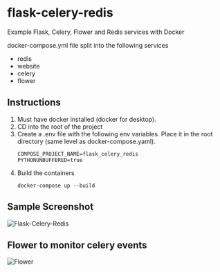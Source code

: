 # flask-celery-redis
Example Flask, Celery, Flower and Redis services with Docker

docker-compose.yml file split into the following services
- redis
- website
- celery
- flower

## Instructions
1. Must have docker installed (docker for desktop).
2. CD into the root of the project
3. Create a .env file with the following env variables. Place it in the root directory (same level as docker-compose.yaml).
   ```
   COMPOSE_PROJECT_NAME=flask_celery_redis
   PYTHONUNBUFFERED=true
   ```
4. Build the containers
   ```
   docker-compose up --build
   ```
   
## Sample Screenshot 
![Flask-Celery-Redis](https://quantmill.s3.eu-west-2.amazonaws.com/github/flask-celery-redis.PNG)

## Flower to monitor celery events
![Flower](https://quantmill.s3.eu-west-2.amazonaws.com/github/flower.PNG)

